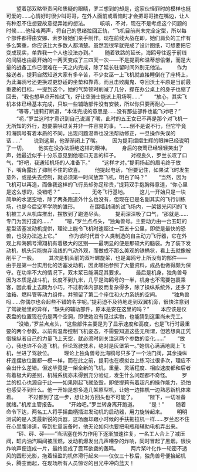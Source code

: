 　　望着那双略带责问和质疑的眼睛，罗兰想到的却是，这家伙怪罪时的模样也挺可爱的……心情好时很少叫哥哥，在外人面前或着恼时才会把哥哥挂在嘴边，让人有种忍不住想要故意捉弄她的想法。
　　咳咳，不对，现在不是考虑这个问题的时候……他轻咳两声，将自己的思绪拉回正轨，“飞机目前尚未完全定型，所以每个部件都得由安娜、索罗娅她们亲手制作。现在前线大战在即，她们肩负的工作有多么繁重，你应该比大多数人都清楚。虽然我很早就完成了设计图纸，可想要把它变成现实，单靠我一个人也没法办到。”
　　随着铁路的延长，海鸥号往返于前线的间隔也由最开始的一两天变成了三四天一次——不是提莉和温蒂想偷懒，而是大量的战备工作已很难在一天之内完成，除了延长驻留时间外别无他法。
　　作为接送者，提莉自然知道大家有多辛苦，不少女巫一上飞机就直接睡倒在了座椅上，为此海鸥号还更换过更舒适的坐垫和靠背。而且击败魔鬼、夺回沃土平原是当前最重要的目标，一提到这个，她的气势顿时削减了几分，撑在办公桌上的身子也缩了回去，“我也想早点开始试飞，好让空骑士能派上用场啊……”
　　“放心，其实飞机本体已经基本完成，只缺一些辅助部件没有安装，所以你只要再耐心——”
　　“等等，”提莉打断道，“本体完成的意思是……没有那些部件也能飞对吧？”
　　“呃，”罗兰这时才意识到自己说漏了嘴，此时的五王女已不再是那个对飞机一无所知的外行，想要蒙哄过关并非一件容易的事。“……倒不是说不行，但它毕竟和海鸥号有着本质的不同，出现问题温蒂也没法帮助修正，一旦操作失误的话……”
　　说到这里，他渐渐闭上了嘴。
　　因为提莉熠熠生辉的眼神已经说明了一切。
　　他实在没办法拒绝这样的眼神。
　　身后的夜莺已经轻轻笑出了声，她最近似乎十分乐意见到他哑口无言的样子。
　　对视良久，罗兰长叹了口气，“好吧，我通知机场的人准备下。”
　　“这样才对。”提莉扬起的眉毛终于放下，嘴角露出了抑制不住的欣喜。
　　他提起电话，“但要记住，如果试飞时发生意外，或是失去控制，就必须第一时间放弃飞机，明白了吗？”
　　“当然，因为飞机可以再造，而像我这样的飞行员却弥足珍贵，”提莉双手抱胸得意道，“你心里是这么想的，没错吧？”
　　……
　　无冬飞行基地。
　　这儿一开始只是一块简单的水泥空地，除了两条跑道外什么也没有，但现在已是名副其实的飞行训练场，也是今后空军学院的雏形。
　　在围墙封闭的试飞场内，一架银光闪闪的飞机被工人从机库推出，摆放到了跑道尽头。
　　提莉深深吸了口气，“那就是……专门为我打造的……”
　　“嗯，”罗兰点点头，“独角兽号。主要动力由一台五缸的星型活塞发动机提供，理论上能令飞机时速超过一百五十公里，即使是最快的恐兽，也没办法追上它。”
　　作为该时代首个人类制造的自主动力飞行器，它在外观上和海鸥号滑翔机有着极大的区别——最明显的便是那硕大的脑袋。为了装下发动机，机头只能抛弃流线的气动外观，而做成不那么美观的铁桶状，看上去就像被削平了一般。
　　其次是机头前的双叶螺旋桨，也是海鸥号上所没有的部件——由于是第一台实用化的活塞发动机，因此哪怕参照了大量资料，成品也做得颇为保守。在功率不大的情况下，双木浆已能满足其要求。
　　最后是机身，独角兽号因为本质是战斗机，长度不到九米，几乎是海鸥号的一半，机身也不需要包裹乘客，因此看上去颇为小巧。不过机体内部反而复杂得多，除了操纵系统外，还多了油箱、燃料管等动力组件，并预留了第二个座位和火力系统的空间。
　　“独角兽吗……你偶尔也会起些不错的名字呢。”提莉迫不及待地走到双翼机旁，很快注意到了驾驶舱里的异样，“缺失的辅助部件，原本是安在这里的吗？”
　　本应该是仪表盘的位置现在仍是两个空洞，即使她没有见过实物，也能猜到这里尚未完工。
　　“没错，”罗兰点点头，“这些部件主要是为了显示速度和高度，也是飞行时最重要的两个参数。以前有温蒂控制飞机姿态，不需要知道这些无所谓，但若想真正凭借操纵者自己的力量飞上天空，就必须时刻关注这两个参数的变化……”
　　“放心，我也许不会造飞机，但论驾驶技术，绝对是灰堡第一。”她信心满满地爬上飞机，坐进了驾驶位。
　　理论上独角兽号比海鸥号只多了一个油门阀，其余操纵杆连摆放位置都一模一样，而在此之前，提莉也在模拟台上练习过很多次，理应不会出什么差错。但这毕竟是一架全新的飞机，重量、灵活程度、相应速度都和后者有着极大的差别，机械系统亦未得到充分验证，发生什么问题都不奇怪。
　　罗兰的担心也源自于此——如果刚起飞就坠毁，即使提莉有着超凡的操作能力，恐怕也感受不到什么。他一开始是想多造几架原型机，让她一边摔机一边熟悉新机体来着。
　　不过都到了这一步，想让对方回头也不可能了。
　　“陛下，一切准备就绪。”机库主管报告。
　　“开始吧。”罗兰转身离开跑道。
　　“是！”
　　随着命令下达，两名工人将手摇曲柄插进发动机的启动器，用力旋转起来。
　　明明测试的是人类最新锐的兵器，这场面却跟小时候的手扶拖拉机一样……罗兰忍不住在心里腹诽道，等到批量装备时，他无论如何也要把电瓶和辅助电机弄出来。
　　“砰、砰、砰——”当活塞在外力作用下逐渐加速往复，一名工人合上了减压阀，缸内油汽瞬间被压燃，发动机爆发出几声嘈杂的炸响，同时冒起了黑烟。很快炸响声便连成一片，最终变成了震耳欲聋的轰鸣。
　　两片桨叶化作一轮密不透风的圆形光影，拖着轻盈的机体滑行起来——仅仅三十秒后，独角兽号便抬起机头，腾空而起，在现场所有人员惊讶的目光中冲向蓝天！